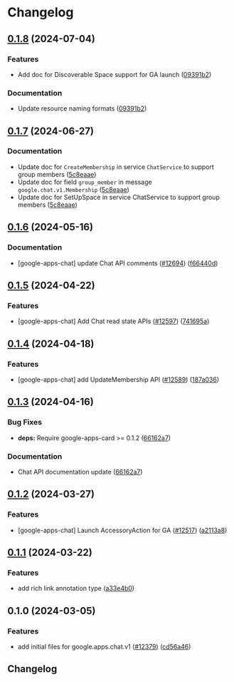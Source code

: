# Changelog

## [0.1.8](https://github.com/googleapis/google-cloud-python/compare/google-apps-chat-v0.1.7...google-apps-chat-v0.1.8) (2024-07-04)


### Features

* Add doc for Discoverable Space support for GA launch ([09391b2](https://github.com/googleapis/google-cloud-python/commit/09391b22528550c29f33901d6b327fae8a4c058c))


### Documentation

* Update resource naming formats ([09391b2](https://github.com/googleapis/google-cloud-python/commit/09391b22528550c29f33901d6b327fae8a4c058c))

## [0.1.7](https://github.com/googleapis/google-cloud-python/compare/google-apps-chat-v0.1.6...google-apps-chat-v0.1.7) (2024-06-27)


### Documentation

* Update doc for `CreateMembership` in service `ChatService` to support group members ([5c8eaae](https://github.com/googleapis/google-cloud-python/commit/5c8eaae2289427f56c730bbf3e7e78b15a35580a))
* Update doc for field `group_member` in message `google.chat.v1.Membership` ([5c8eaae](https://github.com/googleapis/google-cloud-python/commit/5c8eaae2289427f56c730bbf3e7e78b15a35580a))
* Update doc for SetUpSpace in service ChatService to support group members ([5c8eaae](https://github.com/googleapis/google-cloud-python/commit/5c8eaae2289427f56c730bbf3e7e78b15a35580a))

## [0.1.6](https://github.com/googleapis/google-cloud-python/compare/google-apps-chat-v0.1.5...google-apps-chat-v0.1.6) (2024-05-16)


### Documentation

* [google-apps-chat] update Chat API comments ([#12694](https://github.com/googleapis/google-cloud-python/issues/12694)) ([f66440d](https://github.com/googleapis/google-cloud-python/commit/f66440dec8cab0a11e53dd9e3e165b85f9651f38))

## [0.1.5](https://github.com/googleapis/google-cloud-python/compare/google-apps-chat-v0.1.4...google-apps-chat-v0.1.5) (2024-04-22)


### Features

* [google-apps-chat] Add Chat read state APIs ([#12597](https://github.com/googleapis/google-cloud-python/issues/12597)) ([741695a](https://github.com/googleapis/google-cloud-python/commit/741695ae4df223c4f6794adbc7ed437da2cdbedd))

## [0.1.4](https://github.com/googleapis/google-cloud-python/compare/google-apps-chat-v0.1.3...google-apps-chat-v0.1.4) (2024-04-18)


### Features

* [google-apps-chat] add UpdateMembership API ([#12589](https://github.com/googleapis/google-cloud-python/issues/12589)) ([187a036](https://github.com/googleapis/google-cloud-python/commit/187a03605cd5d5d314c47a44dbf5227fb0af204a))

## [0.1.3](https://github.com/googleapis/google-cloud-python/compare/google-apps-chat-v0.1.2...google-apps-chat-v0.1.3) (2024-04-16)


### Bug Fixes

* **deps:** Require google-apps-card &gt;= 0.1.2 ([66162a7](https://github.com/googleapis/google-cloud-python/commit/66162a79254774329b38ff81e82193fda2eefe02))


### Documentation

* Chat API documentation update ([66162a7](https://github.com/googleapis/google-cloud-python/commit/66162a79254774329b38ff81e82193fda2eefe02))

## [0.1.2](https://github.com/googleapis/google-cloud-python/compare/google-apps-chat-v0.1.1...google-apps-chat-v0.1.2) (2024-03-27)


### Features

* [google-apps-chat] Launch AccessoryAction for GA ([#12517](https://github.com/googleapis/google-cloud-python/issues/12517)) ([a2113a8](https://github.com/googleapis/google-cloud-python/commit/a2113a80f398dcc94b55827330ec7ebbadc6fbf8))

## [0.1.1](https://github.com/googleapis/google-cloud-python/compare/google-apps-chat-v0.1.0...google-apps-chat-v0.1.1) (2024-03-22)


### Features

* add rich link annotation type ([a33e4b0](https://github.com/googleapis/google-cloud-python/commit/a33e4b00af086b31833c212c6fb92ab0d70d68f3))

## 0.1.0 (2024-03-05)


### Features

* add initial files for google.apps.chat.v1 ([#12379](https://github.com/googleapis/google-cloud-python/issues/12379)) ([cd56a46](https://github.com/googleapis/google-cloud-python/commit/cd56a4683d04eff015e23ee5fc9a319cfc1f3405))

## Changelog
